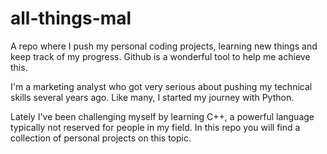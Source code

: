 # all-things-mal

A repo where I push my personal coding projects, learning new things and keep track of my progress. Github is a wonderful tool to help me achieve this.

I'm a marketing analyst who got very serious about pushing my technical skills several years ago. Like many, I started my journey with Python. 

Lately I've been challenging myself by learning C++, a powerful language typically not reserved for people in my field. In this repo you will find a collection of personal projects on this topic. 

